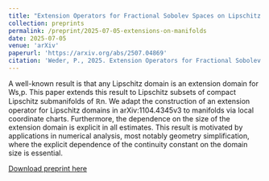 ```yaml
---
title: "Extension Operators for Fractional Sobolev Spaces on Lipschitz Submanifolds"
collection: preprints
permalink: /preprint/2025-07-05-extensions-on-manifolds
date: 2025-07-05
venue: 'arXiv'
paperurl: 'https://arxiv.org/abs/2507.04869'
citation: 'Weder, P., 2025. Extension Operators for Fractional Sobolev Spaces on Lipschitz Submanifolds. https://doi.org/10.48550/arXiv.2507.04869'
---
```

A well-known result is that any Lipschitz domain is an extension domain for Ws,p. This paper extends this result to Lipschitz subsets of compact Lipschitz submanifolds of ℝn. We adapt the construction of an extension operator for Lipschitz domains in arXiv:1104.4345v3 to manifolds via local coordinate charts. Furthermore, the dependence on the size of the extension domain is explicit in all estimates. This result is motivated by applications in numerical analysis, most notably geometry simplification, where the explicit dependence of the continuity constant on the domain size is essential.

[Download preprint here](https://arxiv.org/abs/2507.04869)
